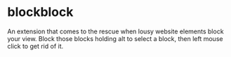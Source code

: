# blockblock
An extension that comes to the rescue when lousy website elements block your view. Block those blocks holding alt to select a block, then left mouse click to get rid of it.
